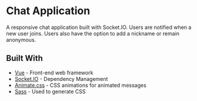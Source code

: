 # Chat Application
A responsive chat application built with Socket.IO. Users are notified when a new user joins. Users also have the option to add a nickname or remain anonymous. 

## Built With

* [Vue](https://vuejs.org/v2/guide/) - Front-end web framework
* [Socket.IO](https://socket.io/) - Dependency Management
* [Animate.css](https://daneden.github.io/animate.css/) - CSS animations for animated messages
* [Sass](https://sass-lang.com/) - Used to generate CSS 
